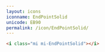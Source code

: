 ```yaml
---
layout: icons
iconname: EndPointSolid
unicode: EB90
permalink: /icon/EndPointSolid/
---
```


``` html
<i class="mi mi-EndPointSolid"></i>
```
